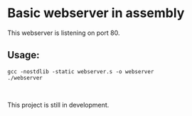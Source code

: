 # Basic webserver in assembly
This webserver is listening on port 80. 


## Usage:


```
gcc -nostdlib -static webserver.s -o webserver
./webserver
```

<br>

This project is still in development.
